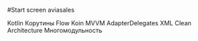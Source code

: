 #Start screen aviasales

Kotlin 
Корутины
﻿Flow 
 Koin
﻿﻿MVVM
﻿﻿AdapterDelegates
XML
Clean Architecture
Многомодульность

